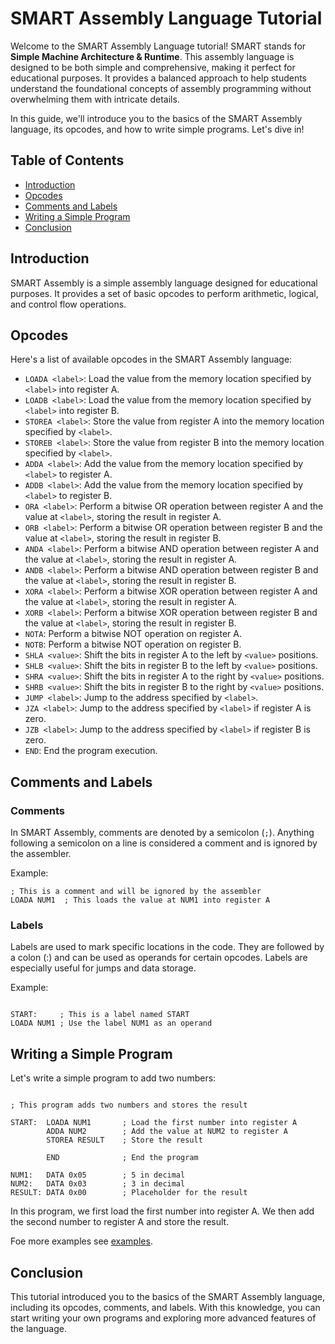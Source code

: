 # SMART Assembly Language Tutorial

Welcome to the SMART Assembly Language tutorial! SMART stands for **Simple Machine Architecture & Runtime**. This assembly language is designed to be both simple and comprehensive, making it perfect for educational purposes. It provides a balanced approach to help students understand the foundational concepts of assembly programming without overwhelming them with intricate details.

In this guide, we'll introduce you to the basics of the SMART Assembly language, its opcodes, and how to write simple programs. Let's dive in!

## Table of Contents

- [Introduction](#introduction)
- [Opcodes](#opcodes)
- [Comments and Labels](#comments-and-labels)
- [Writing a Simple Program](#writing-a-simple-program)
- [Conclusion](#conclusion)

## Introduction

SMART Assembly is a simple assembly language designed for educational purposes. It provides a set of basic opcodes to perform arithmetic, logical, and control flow operations.

## Opcodes

Here's a list of available opcodes in the SMART Assembly language:

- `LOADA <label>`: Load the value from the memory location specified by `<label>` into register A.
- `LOADB <label>`: Load the value from the memory location specified by `<label>` into register B.
- `STOREA <label>`: Store the value from register A into the memory location specified by `<label>`.
- `STOREB <label>`: Store the value from register B into the memory location specified by `<label>`.
- `ADDA <label>`: Add the value from the memory location specified by `<label>` to register A.
- `ADDB <label>`: Add the value from the memory location specified by `<label>` to register B.
- `ORA <label>`: Perform a bitwise OR operation between register A and the value at `<label>`, storing the result in register A.
- `ORB <label>`: Perform a bitwise OR operation between register B and the value at `<label>`, storing the result in register B.
- `ANDA <label>`: Perform a bitwise AND operation between register A and the value at `<label>`, storing the result in register A.
- `ANDB <label>`: Perform a bitwise AND operation between register B and the value at `<label>`, storing the result in register B.
- `XORA <label>`: Perform a bitwise XOR operation between register A and the value at `<label>`, storing the result in register A.
- `XORB <label>`: Perform a bitwise XOR operation between register B and the value at `<label>`, storing the result in register B.
- `NOTA`: Perform a bitwise NOT operation on register A.
- `NOTB`: Perform a bitwise NOT operation on register B.
- `SHLA <value>`: Shift the bits in register A to the left by `<value>` positions.
- `SHLB <value>`: Shift the bits in register B to the left by `<value>` positions.
- `SHRA <value>`: Shift the bits in register A to the right by `<value>` positions.
- `SHRB <value>`: Shift the bits in register B to the right by `<value>` positions.
- `JUMP <label>`: Jump to the address specified by `<label>`.
- `JZA <label>`: Jump to the address specified by `<label>` if register A is zero.
- `JZB <label>`: Jump to the address specified by `<label>` if register B is zero.
- `END`: End the program execution.


## Comments and Labels

### Comments

In SMART Assembly, comments are denoted by a semicolon (`;`). Anything following a semicolon on a line is considered a comment and is ignored by the assembler.

Example:

```assembly
; This is a comment and will be ignored by the assembler
LOADA NUM1  ; This loads the value at NUM1 into register A
```

### Labels

Labels are used to mark specific locations in the code. They are followed by a colon (:) and can be used as operands for certain opcodes. Labels are especially useful for jumps and data storage.

Example:

```assembly

START:     ; This is a label named START
LOADA NUM1 ; Use the label NUM1 as an operand
```

## Writing a Simple Program

Let's write a simple program to add two numbers:

```assembly

; This program adds two numbers and stores the result

START:  LOADA NUM1       ; Load the first number into register A
        ADDA NUM2        ; Add the value at NUM2 to register A
        STOREA RESULT    ; Store the result

        END              ; End the program

NUM1:   DATA 0x05        ; 5 in decimal
NUM2:   DATA 0x03        ; 3 in decimal
RESULT: DATA 0x00        ; Placeholder for the result
```

In this program, we first load the first number into register A. We then add the second number to register A and store the result.

Foe more examples see [examples](./examples/).

## Conclusion

This tutorial introduced you to the basics of the SMART Assembly language, including its opcodes, comments, and labels. With this knowledge, you can start writing your own programs and exploring more advanced features of the language.